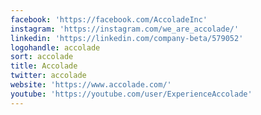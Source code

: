```yaml
---
facebook: 'https://facebook.com/AccoladeInc'
instagram: 'https://instagram.com/we_are_accolade/'
linkedin: 'https://linkedin.com/company-beta/579052'
logohandle: accolade
sort: accolade
title: Accolade
twitter: accolade
website: 'https://www.accolade.com/'
youtube: 'https://youtube.com/user/ExperienceAccolade'
---
```


